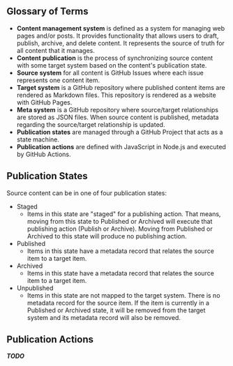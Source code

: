 ## Glossary of Terms

- **Content management system** is defined as a system for managing web pages and/or posts.  It provides functionality that allows users to draft, publish, archive, and delete content.  It represents the source of truth for all content that it manages.
- **Content publication** is the process of synchronizing source content with some target system based on the content's publication state.
- **Source system** for all content is GitHub Issues where each issue represents one content item.
- **Target system** is a GitHub repository where published content items are rendered as Markdown files.  This repository is rendered as a website with GitHub Pages.
- **Meta system** is a GitHub repository where source/target relationships are stored as JSON files. When source content is published, metadata regarding the source/target relationship is updated.
- **Publication states** are managed through a GitHub Project that acts as a state machine.
- **Publication actions** are defined with JavaScript in Node.js and executed by GitHub Actions. 

## Publication States
Source content can be in one of four publication states:
- Staged
  - Items in this state are "staged" for a publishing action.  That means, moving from this state to Published or Archived will execute that publishing action (Publish or Archive).  Moving from Published or Archived to this state will produce no publishing action.
- Published
  - Items in this state have a metadata record that relates the source item to a target item.
- Archived
  - Items in this state have a metadata record that relates the source item to a target item.
- Unpublished
  - Items in this state are not mapped to the target system.  There is no metadata record for the source item.  If the item is currently in a Published or Archived state, it will be removed from the target system and its metadata record will also be removed.





## Publication Actions
_**TODO**_